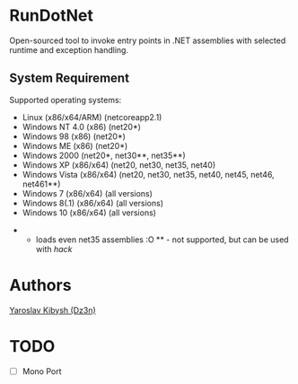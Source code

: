 # RunDotNet

Open-sourced tool to invoke entry points in .NET assemblies with selected runtime and exception handling.

## System Requirement

Supported operating systems:
- Linux (x86/x64/ARM) (netcoreapp2.1)
- Windows NT 4.0 (x86) (net20*)
- Windows 98 (x86) (net20*)
- Windows ME (x86) (net20*)
- Windows 2000 (net20*, net30**, net35**)
- Windows XP (x86/x64) (net20, net30, net35, net40)
- Windows Vista (x86/x64) (net20, net30, net35, net40, net45, net46, net461**)
- Windows 7 (x86/x64) (all versions)
- Windows 8(.1) (x86/x64) (all versions)
- Windows 10 (x86/x64) (all versions)

* - loads even net35 assemblies :O
** - not supported, but can be used with *hack*

# Authors

[Yaroslav Kibysh (Dz3n)](https://github.com/feel-the-dz3n)

# TODO

- [ ] Mono Port
